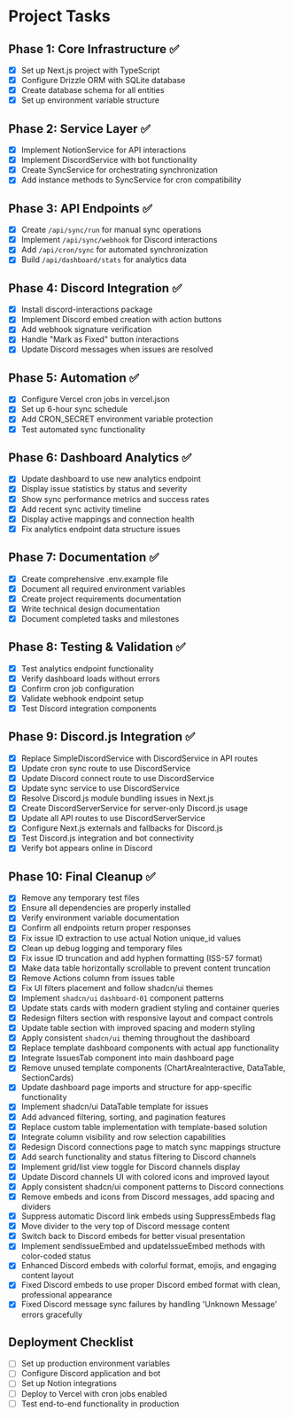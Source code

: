 # Project Tasks

## Phase 1: Core Infrastructure ✅
- [x] Set up Next.js project with TypeScript
- [x] Configure Drizzle ORM with SQLite database
- [x] Create database schema for all entities
- [x] Set up environment variable structure

## Phase 2: Service Layer ✅
- [x] Implement NotionService for API interactions
- [x] Implement DiscordService with bot functionality
- [x] Create SyncService for orchestrating synchronization
- [x] Add instance methods to SyncService for cron compatibility

## Phase 3: API Endpoints ✅
- [x] Create `/api/sync/run` for manual sync operations
- [x] Implement `/api/sync/webhook` for Discord interactions
- [x] Add `/api/cron/sync` for automated synchronization
- [x] Build `/api/dashboard/stats` for analytics data

## Phase 4: Discord Integration ✅
- [x] Install discord-interactions package
- [x] Implement Discord embed creation with action buttons
- [x] Add webhook signature verification
- [x] Handle "Mark as Fixed" button interactions
- [x] Update Discord messages when issues are resolved

## Phase 5: Automation ✅
- [x] Configure Vercel cron jobs in vercel.json
- [x] Set up 6-hour sync schedule
- [x] Add CRON_SECRET environment variable protection
- [x] Test automated sync functionality

## Phase 6: Dashboard Analytics ✅
- [x] Update dashboard to use new analytics endpoint
- [x] Display issue statistics by status and severity
- [x] Show sync performance metrics and success rates
- [x] Add recent sync activity timeline
- [x] Display active mappings and connection health
- [x] Fix analytics endpoint data structure issues

## Phase 7: Documentation ✅
- [x] Create comprehensive .env.example file
- [x] Document all required environment variables
- [x] Create project requirements documentation
- [x] Write technical design documentation
- [x] Document completed tasks and milestones

## Phase 8: Testing & Validation ✅
- [x] Test analytics endpoint functionality
- [x] Verify dashboard loads without errors
- [x] Confirm cron job configuration
- [x] Validate webhook endpoint setup
- [x] Test Discord integration components

## Phase 9: Discord.js Integration ✅
- [x] Replace SimpleDiscordService with DiscordService in API routes
- [x] Update cron sync route to use DiscordService
- [x] Update Discord connect route to use DiscordService
- [x] Update sync service to use DiscordService
- [x] Resolve Discord.js module bundling issues in Next.js
- [x] Create DiscordServerService for server-only Discord.js usage
- [x] Update all API routes to use DiscordServerService
- [x] Configure Next.js externals and fallbacks for Discord.js
- [x] Test Discord.js integration and bot connectivity
- [x] Verify bot appears online in Discord

## Phase 10: Final Cleanup ✅
- [x] Remove any temporary test files
- [x] Ensure all dependencies are properly installed
- [x] Verify environment variable documentation
- [x] Confirm all endpoints return proper responses
- [x] Fix issue ID extraction to use actual Notion unique_id values
- [x] Clean up debug logging and temporary files
- [x] Fix issue ID truncation and add hyphen formatting (ISS-57 format)
- [x] Make data table horizontally scrollable to prevent content truncation
- [x] Remove Actions column from issues table
- [x] Fix UI filters placement and follow shadcn/ui themes
- [x] Implement `shadcn/ui` `dashboard-01` component patterns
- [x] Update stats cards with modern gradient styling and container queries
- [x] Redesign filters section with responsive layout and compact controls
- [x] Update table section with improved spacing and modern styling
- [x] Apply consistent `shadcn/ui` theming throughout the dashboard
- [x] Replace template dashboard components with actual app functionality
- [x] Integrate IssuesTab component into main dashboard page
- [x] Remove unused template components (ChartAreaInteractive, DataTable, SectionCards)
- [x] Update dashboard page imports and structure for app-specific functionality
- [x] Implement shadcn/ui DataTable template for issues
- [x] Add advanced filtering, sorting, and pagination features
- [x] Replace custom table implementation with template-based solution
- [x] Integrate column visibility and row selection capabilities
- [x] Redesign Discord connections page to match sync mappings structure
- [x] Add search functionality and status filtering to Discord channels
- [x] Implement grid/list view toggle for Discord channels display
- [x] Update Discord channels UI with colored icons and improved layout
- [x] Apply consistent shadcn/ui component patterns to Discord connections
- [x] Remove embeds and icons from Discord messages, add spacing and dividers
- [x] Suppress automatic Discord link embeds using SuppressEmbeds flag
- [x] Move divider to the very top of Discord message content
- [x] Switch back to Discord embeds for better visual presentation
- [x] Implement sendIssueEmbed and updateIssueEmbed methods with color-coded status
- [x] Enhanced Discord embeds with colorful format, emojis, and engaging content layout
- [x] Fixed Discord embeds to use proper Discord embed format with clean, professional appearance
- [x] Fixed Discord message sync failures by handling 'Unknown Message' errors gracefully

## Deployment Checklist
- [ ] Set up production environment variables
- [ ] Configure Discord application and bot
- [ ] Set up Notion integrations
- [ ] Deploy to Vercel with cron jobs enabled
- [ ] Test end-to-end functionality in production